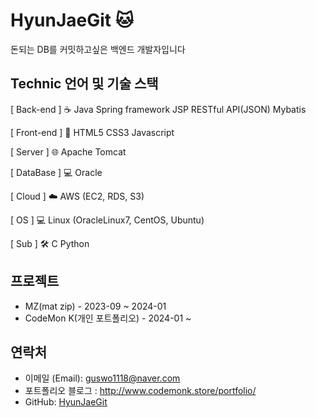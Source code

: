 #  HyunJaeGit 🐱
돈되는 DB를 커밋하고싶은 백엔드 개발자입니다

## Technic 언어 및 기술 스택

[ Back-end ] ☕️
Java
Spring framework
JSP
RESTful API(JSON)
Mybatis

[ Front-end ] 🎨
HTML5
CSS3
Javascript

[ Server ] 🌐
Apache Tomcat

[ DataBase ] 💻
Oracle

[ Cloud ] ☁️
AWS (EC2, RDS, S3)

[ OS ] 💻
Linux (OracleLinux7, CentOS, Ubuntu)

[ Sub ] 🛠️
C
Python
  
## 프로젝트
- MZ(mat zip)      - 2023-09 ~ 2024-01
- CodeMon K(개인 포트폴리오) - 2024-01 ~ 

## 연락처

- 이메일 (Email): guswo1118@naver.com
- 포트폴리오 블로그 : http://www.codemonk.store/portfolio/
- GitHub: [HyunJaeGit](https://github.com/HyunJaeGit)
